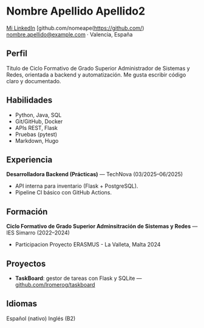 # Nombre Apellido Apellido2

[Mi LinkedIn]([https://www.example.com](https://www.linkedin.com/))
[github.com/nomeape(https://github.com/)
nombre.apellido@example.com · Valencia, España

## Perfil
Título de Ciclo Formativo de Grado Superior Administrador de Sistemas y Redes, orientada a backend y automatización. 
Me gusta escribir código claro y documentado.

## Habilidades
- Python, Java, SQL
- Git/GitHub, Docker
- APIs REST, Flask
- Pruebas (pytest)
- Markdown, Hugo

## Experiencia
**Desarrolladora Backend (Prácticas)** — TechNova (03/2025–06/2025)  
- API interna para inventario (Flask + PostgreSQL).  
- Pipeline CI básico con GitHub Actions.

## Formación
**Ciclo Formativo de Grado Superior Adminsitración de Sistemas y Redes** — IES Simarro (2022–2024)
- Participacion Proyecto ERASMUS - La Valleta, Malta 2024

## Proyectos
- **TaskBoard**: gestor de tareas con Flask y SQLite — [github.com/lromerog/taskboard](https://github.com/)

## Idiomas
Español (nativo)
Inglés (B2)
